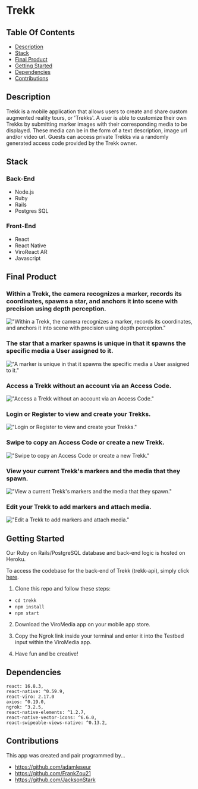 # Trekk

## Table Of Contents

  - [Description](#description)
  - [Stack](#stack)
  - [Final Product](#final-product)
  - [Getting Started](#getting-started)
  - [Dependencies](#dependencies)
  - [Contributions](#contributions)

## Description
Trekk is a mobile application that allows users to create and share custom augmented reality tours, or 'Trekks'. A user is able to customize their own Trekks by submitting marker images with their corresponding media to be displayed. These media can be in the form of a text description, image url and/or video url. Guests can access private Trekks via a randomly generated access code provided by the Trekk owner.

## Stack
### Back-End
- Node.js
- Ruby
- Rails
- Postgres SQL

### Front-End
- React
- React Native
- ViroReact AR
- Javascript 

## Final Product

### Within a Trekk, the camera recognizes a marker, records its coordinates, spawns a star, and anchors it into scene with precision using depth perception.

!["Within a Trekk, the camera recognizes a marker, records its coordinates, and anchors it into scene with precision using depth perception."](https://media.giphy.com/media/gkQQp91BqgcFQgXFnl/giphy.gif)

### The star that a marker spawns is unique in that it spawns the specific media a User assigned to it.

!["A marker is unique in that it spawns the specific media a User assigned to it."](https://media.giphy.com/media/J5SNU4zC33NlB9eRfF/giphy.gif)

### Access a Trekk without an account via an Access Code. 

!["Access a Trekk without an account via an Access Code."](https://media.giphy.com/media/lmuVuuRTuH693S2mC0/giphy.gif)

### Login or Register to view and create your Trekks.

!["Login or Register to view and create your Trekks."](https://media.giphy.com/media/YkzJGTpLNLAqz5CwcJ/giphy.gif)

### Swipe to copy an Access Code or create a new Trekk.

!["Swipe to copy an Access Code or create a new Trekk."](https://media.giphy.com/media/M9mW6Z6kNOQSCQO4lw/giphy.gif)

### View your current Trekk's markers and the media that they spawn.

!["View a current Trekk's markers and the media that they spawn."](https://media.giphy.com/media/VJrexALHccvvmXEHq4/giphy.gif)

### Edit your Trekk to add markers and attach media.

!["Edit a Trekk to add markers and attach media."](https://media.giphy.com/media/lOakwzVOI9dqx830oJ/giphy.gif)




## Getting Started

Our Ruby on Rails/PostgreSQL database and back-end logic is hosted on Heroku.

To access the codebase for the back-end of Trekk (trekk-api), simply click [here](https://github.com/JacksonStark/trekk-api).
 

1. Clone this repo and follow these steps:
- `cd trekk`
- `npm install`
- `npm start`

2. Download the ViroMedia app on your mobile app store.

3. Copy the Ngrok link inside your terminal and enter it into the Testbed input within the ViroMedia app.

4. Have fun and be creative!


## Dependencies
  ```
  react: 16.8.3,
  react-native: ^0.59.9,
  react-viro: 2.17.0
  axios: ^0.19.0,
  ngrok: ^3.2.5,
  react-native-elements: ^1.2.7,
  react-native-vector-icons: ^6.6.0,
  react-swipeable-views-native: ^0.13.2,
  ```

## Contributions
  This app was created and pair programmed by...

- https://github.com/adamleseur
- https://github.com/FrankZou21
- https://github.com/JacksonStark

